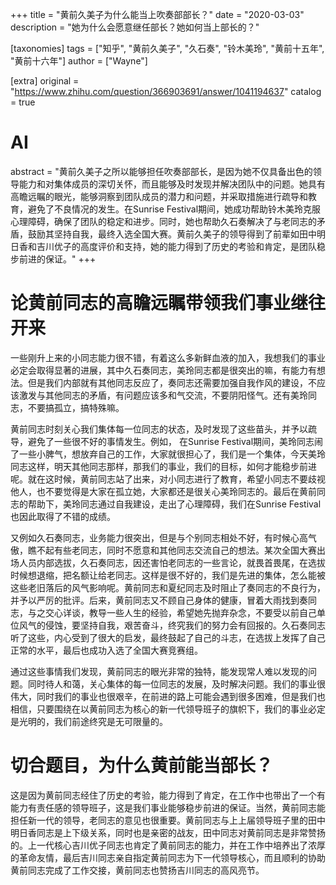 +++
title = "黄前久美子为什么能当上吹奏部部长？"
date = "2020-03-03"
description = "她为什么会愿意继任部长？她如何当上部长的？"

[taxonomies]
tags = ["知乎", "黄前久美子", "久石奏", "铃木美玲", "黄前十五年", "黄前十六年"]
author = ["Wayne"]

[extra]
original = "https://www.zhihu.com/question/366903691/answer/1041194637"
catalog = true
# AI 
abstract = "黄前久美子之所以能够担任吹奏部部长，是因为她不仅具备出色的领导能力和对集体成员的深切关怀，而且能够及时发现并解决团队中的问题。她具有高瞻远瞩的眼光，能够洞察到团队成员的潜力和问题，并采取措施进行疏导和教育，避免了不良情况的发生。在Sunrise Festival期间，她成功帮助铃木美玲克服心理障碍，确保了团队的稳定和进步。同时，她也帮助久石奏解决了与老同志的矛盾，鼓励其坚持自我，最终入选全国大赛。黄前久美子的领导得到了前辈如田中明日香和吉川优子的高度评价和支持，她的能力得到了历史的考验和肯定，是团队稳步前进的保证。"
+++


# 论黄前同志的高瞻远瞩带领我们事业继往开来

一些刚升上来的小同志能力很不错，有着这么多新鲜血液的加入，我想我们的事业必定会取得显著的进展，其中久石奏同志，美玲同志都是很突出的嘛，有能力有想法。但是我们内部就有其他同志反应了，奏同志还需要加强自我作风的建设，不应该激发与其他同志的矛盾，有问题应该多和气交流，不要阴阳怪气。还有美玲同志，不要搞孤立，搞特殊嘛。 

黄前同志时刻关心我们集体每一位同志的状态，及时发现了这些苗头，并予以疏导，避免了一些很不好的事情发生。例如， 在Sunrise Festival期间，美玲同志闹了一些小脾气，想放弃自己的工作，大家就很担心了，我们是一个集体，今天美玲同志这样，明天其他同志那样，那我们的事业，我们的目标，如何才能稳步前进呢。就在这时候，黄前同志站了出来，对小同志进行了教育，希望小同志不要歧视他人，也不要觉得是大家在孤立她，大家都还是很关心美玲同志的。最后在黄前同志的帮助下，美玲同志通过自我建设，走出了心理障碍，我们在Sunrise Festival也因此取得了不错的成绩。 

又例如久石奏同志，业务能力很突出，但是与个别同志相处不好，有时候心高气傲，瞧不起有些老同志，同时不愿意和其他同志交流自己的想法。某次全国大赛出场人员内部选拔，久石奏同志，因还害怕老同志的一些言论，就畏首畏尾，在选拔时候想退缩，把名额让给老同志。这样是很不好的，我们是先进的集体，怎么能被这些老旧落后的风气影响呢。黄前同志和夏纪同志及时阻止了奏同志的不良行为，并予以严厉的批评。后来，黄前同志又不顾自己身体的健康，冒着大雨找到奏同志，与之交心详谈，教导一些人生的经验，希望她先抛弃杂念，不要受以前自己单位风气的侵蚀，要坚持自我，艰苦奋斗，终究我们的努力会有回报的。久石奏同志听了这些，内心受到了很大的启发，最终鼓起了自己的斗志，在选拔上发挥了自己正常的水平，最后也成功入选了全国大赛竞赛组。 

通过这些事情我们发现，黄前同志的眼光非常的独特，能发现常人难以发现的问题。同时待人和蔼，关心集体的每一位同志的发展，及时解决问题。我们的事业很伟大，同时我们的事业也很艰辛，在前进的路上可能会遇到很多困难，但是我们也相信，只要围绕在以黄前同志为核心的新一代领导班子的旗帜下，我们的事业必定是光明的，我们前途终究是无可限量的。

# 切合题目，为什么黄前能当部长？

这是因为黄前同志经住了历史的考验，能力得到了肯定，在工作中也带出了一个有能力有责任感的领导班子，这是我们事业能够稳步前进的保证。当然，黄前同志能担任新一代的领导，老同志的意见也很重要。黄前同志与上上届领导班子里的田中明日香同志是上下级关系，同时也是亲密的战友，田中同志对黄前同志是非常赞扬的。上一代核心吉川优子同志也肯定了黄前同志的能力，并在工作中培养出了浓厚的革命友情，最后吉川同志亲自指定黄前同志为下一代领导核心，而且顺利的协助黄前同志完成了工作交接，黄前同志也赞扬吉川同志的高风亮节。

